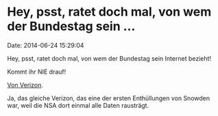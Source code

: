 Hey, psst, ratet doch mal, von wem der Bundestag sein \...
==========================================================

Date: 2014-06-24 15:29:04

Hey, psst, ratet doch mal, von wem der Bundestag sein Internet bezieht!

Kommt ihr NIE drauf!

[Von
Verizon](https://netzpolitik.org/2014/arbeitserleichterung-fuer-die-nsa-deutscher-bundestag-bezieht-internet-von-us-anbieter-verizon/).

Ja, das gleiche Verizon, das eine der ersten Enthüllungen von Snowden
war, weil die NSA dort einmal alle Daten rausträgt.
